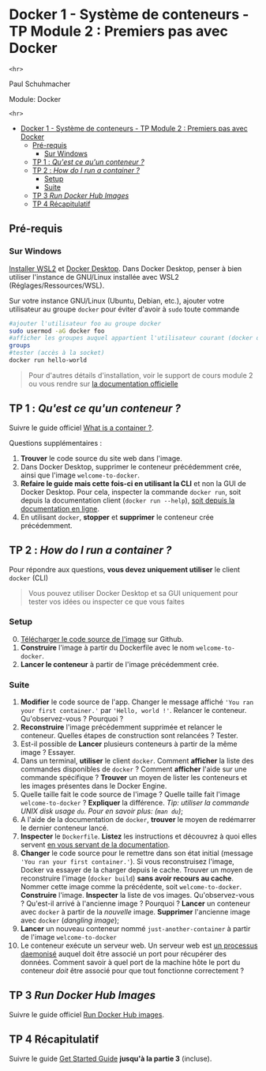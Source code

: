 # Docker 1 - Système de conteneurs - TP Module 2 : Premiers pas avec Docker

```{=html}
<hr>
```
Paul Schuhmacher

Module: Docker

```{=html}
<hr>
```
- [Docker 1 - Système de conteneurs - TP Module 2 : Premiers pas avec Docker](#docker-1---système-de-conteneurs---tp-module-2--premiers-pas-avec-docker)
  - [Pré-requis](#pré-requis)
    - [Sur Windows](#sur-windows)
  - [TP 1 : *Qu'est ce qu'un conteneur ?*](#tp-1--quest-ce-quun-conteneur-)
  - [TP 2 : *How do I run a container ?*](#tp-2--how-do-i-run-a-container-)
    - [Setup](#setup)
    - [Suite](#suite)
  - [TP 3 *Run Docker Hub Images*](#tp-3-run-docker-hub-images)
  - [TP 4 Récapitulatif](#tp-4-récapitulatif)

## Pré-requis

### Sur Windows

[Installer WSL2](https://learn.microsoft.com/fr-fr/windows/wsl/install)
et [Docker
Desktop](https://docs.docker.com/desktop/install/windows-install/). Dans
Docker Desktop, penser à bien utiliser l'instance de GNU/Linux installée
avec WSL2 (Réglages/Ressources/WSL).

Sur votre instance GNU/Linux (Ubuntu, Debian, etc.), ajouter votre
utilisateur au groupe `docker` pour éviter d'avoir à `sudo` toute
commande

``` bash
#ajouter l'utilisateur foo au groupe docker
sudo usermod -aG docker foo
#afficher les groupes auquel appartient l'utilisateur courant (docker doit s'afficher)
groups
#tester (accès à la socket)
docker run hello-world
```

> Pour d'autres détails d'installation, voir le support de cours module
> 2 ou vous rendre sur [la documentation
> officielle](https://docs.docker.com/get-docker/)

## TP 1 : *Qu'est ce qu'un conteneur ?*

Suivre le guide officiel [What is a container
?](https://docs.docker.com/guides/walkthroughs/what-is-a-container/).

Questions supplémentaires :

1.  **Trouver** le code source du site web dans l'image.
2. Dans Docker Desktop, supprimer le conteneur précédemment crée, ainsi que l'image `welcome-to-docker`.
3. **Refaire le guide mais cette fois-ci en utilisant la CLI** et non la GUI de Docker Desktop. Pour cela, inspecter la commande `docker run`, soit depuis la documentation client (`docker run --help`), [soit depuis la documentation en ligne](https://docs.docker.com/reference/cli/docker/container/run/).
4. En utilisant `docker`, **stopper** et **supprimer** le conteneur crée précédemment.

## TP 2 : *How do I run a container ?*

Pour répondre aux questions, **vous devez uniquement utiliser** le
client `docker` (CLI)

> Vous pouvez utiliser Docker Desktop et sa GUI uniquement pour tester
> vos idées ou inspecter ce que vous faites

<!-- 
15/10/24 : Cette ressource a été supprimée, incluant le guide et le lien vers le dépot du code source de l'image
Suivre le guide officiel [Run a container](https://docs.docker.com/guides/walkthroughs/run-a-container/), *puis* répondez aux questions suivantes : 
-->

### Setup

0. [Télécharger le code source de l'image](https://github.com/docker/welcome-to-docker) sur Github.
1. **Construire** l'image à partir du Dockerfile avec le nom `welcome-to-docker`.
2. **Lancer le conteneur** à partir de l'image précédemment crée.

### Suite

1.  **Modifier** le code source de l'app. Changer le message affiché
    `'You ran your first container.'` par `'Hello, world !'`. Relancer
    le conteneur. Qu'observez-vous ? Pourquoi ?
4.  **Reconstruire** l'image précédemment supprimée et relancer le
    conteneur. Quelles étapes de construction sont relancées ? Tester.
5.  Est-il possible de **Lancer** plusieurs conteneurs à partir de la
    même image ? Essayer.
6.  Dans un terminal, **utiliser** le client `docker`. Comment
    **afficher** la liste des commandes disponibles de `docker` ?
    Comment **afficher** l'aide sur une commande spécifique ?
    **Trouver** un moyen de lister les conteneurs et les images
    présentes dans le Docker Engine.
7.  Quelle taille fait le code source de l'image ? Quelle taille fait
    l'image `welcome-to-docker` ? **Expliquer** la différence. *Tip:
    utiliser la commande UNIX disk usage `du`. Pour en savoir plus:
    (`man du`)*;
8.  A l'aide de la documentation de `docker`, **trouver** le moyen de
    redémarrer le dernier conteneur lancé.
9.  **Inspecter** le `Dockerfile`. **Listez** les instructions et
    découvrez à quoi elles servent [en vous servant de la
    documentation](https://docs.docker.com/reference/dockerfile/#dockerfile-reference).
10. **Changer** le code source pour le remettre dans son état initial
    (message `'You ran your first container.'`). Si vous reconstruisez
    l'image, Docker va essayer de la charger depuis le cache. Trouver un
    moyen de reconstruire l'image (`docker build`) **sans avoir recours
    au cache**. Nommer cette image comme la précédente, soit
    `welcome-to-docker`. **Construire** l'image. **Inspecter** la liste
    de vos images. Qu'observez-vous ? Qu'est-il arrivé à l'ancienne image ? Pourquoi ? **Lancer** un conteneur avec
    `docker` à partir de la *nouvelle* image. **Supprimer** l'ancienne
    image avec `docker` (*dangling image*);
11. **Lancer** un nouveau conteneur nommé `just-another-container` à
    partir de l'image `welcome-to-docker`
12. Le conteneur exécute un serveur web. Un serveur web est [un
    processus
    daemonisé](https://fr.wikipedia.org/wiki/Daemon_(informatique))
    auquel doit être associé un port pour récupérer des données. Comment
    savoir à quel port de la machine hôte le port du conteneur *doit*
    être associé pour que tout fonctionne correctement ?

## TP 3 *Run Docker Hub Images*

Suivre le guide officiel [Run Docker Hub
images](https://docs.docker.com/guides/walkthroughs/run-hub-images/).

## TP 4 Récapitulatif

Suivre le guide [Get Started
Guide](https://docs.docker.com/get-started/) **jusqu'à la partie 3**
(incluse).
